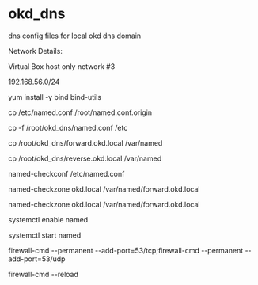 # okd_dns
dns config files for local okd dns domain

Network Details:

Virtual Box host only network #3

192.168.56.0/24


yum install -y bind bind-utils

cp /etc/named.conf /root/named.conf.origin

cp -f /root/okd_dns/named.conf /etc

cp /root/okd_dns/forward.okd.local /var/named

cp /root/okd_dns/reverse.okd.local /var/named

named-checkconf /etc/named.conf

named-checkzone okd.local /var/named/forward.okd.local

named-checkzone okd.local /var/named/forward.okd.local

systemctl enable named

systemctl start named

firewall-cmd --permanent --add-port=53/tcp;firewall-cmd --permanent --add-port=53/udp

firewall-cmd --reload

